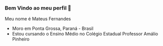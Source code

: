 ### Bem Vindo ao meu perfil 💜

Meu nome é Mateus Fernandes
- Moro em Ponta Grossa, Paraná - Brasil
- Estou cursando o Ensino Médio no Colégio Estadual Professor Amálio Pinheiro


